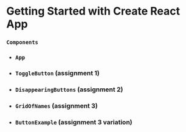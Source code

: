 # Getting Started with Create React App


### `Components`

- ### `App` 
- ### `ToggleButton` (assignment 1)
- ### `DisappearingButtons` (assignment 2)
- ### `GridOfNames` (assignment 3)
- ### `ButtonExample` (assignment 3 variation)

